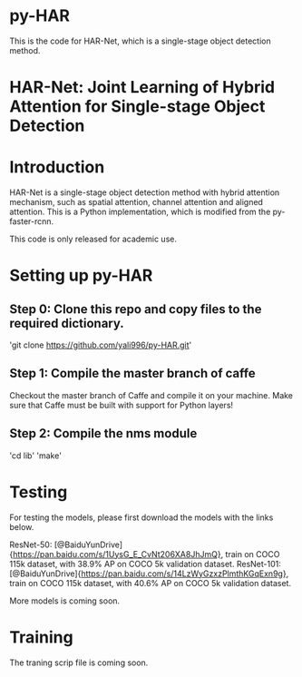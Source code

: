 # py-HAR
This is the code for HAR-Net, which is a single-stage object detection method.

# HAR-Net: Joint Learning of Hybrid Attention for Single-stage Object Detection


# Introduction

HAR-Net is a single-stage object detection method with hybrid attention mechanism, such as spatial attention, channel attention and aligned attention. 
This is a Python implementation, which is modified from the py-faster-rcnn. 

This code is only released for academic use. 

# Setting up py-HAR

## Step 0: Clone this repo and copy files to the required dictionary.
'git clone https://github.com/yali996/py-HAR.git'

## Step 1: Compile the master branch of caffe
Checkout the master branch of Caffe and compile it on your machine. Make sure that Caffe must be built with support for Python layers!

## Step 2: Compile the nms module
'cd lib'
'make'

# Testing
For testing the models, please first download the models with the links below.

ResNet-50: [@BaiduYunDrive]{https://pan.baidu.com/s/1UysG_E_CvNt206XA8JhJmQ}, train on COCO 115k dataset, with 38.9% AP on COCO 5k validation dataset.
ResNet-101: [@BaiduYunDrive]{https://pan.baidu.com/s/14LzWyGzxzPlmthKGqExn9g}, train on COCO 115k dataset, with 40.6% AP on COCO 5k validation dataset.

More models is coming soon.
 
# Training
The traning scrip file is coming soon.
